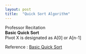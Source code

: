 ```yaml
---
layout: post
title:  "Quick Sort Algorithm"
---
```

Professor Recitation<br/>
**Basic Quick Sort**  <br/>
Pivot X is designated as A[0] or A[n-1] <br/>


Reference : [Basic Quick Sort](https://www.geeksforgeeks.org/quick-sort-vs-merge-sort/)<br/>
